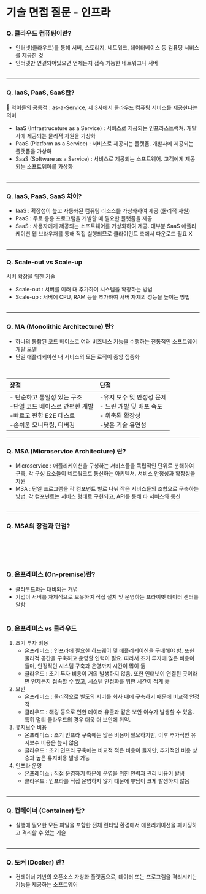 # 기술 면접 질문 - 인프라

### Q. 클라우드 컴퓨팅이란?
- 인터넷(클라우드)를 통해 서버, 스토리지, 네트워크, 데이터베이스 등 컴퓨팅 서비스를 제공한 것
- 인터넷만 연결되어있으면 언제든지 접속 가능한 네트워크나 서버
<br><br>
---

### Q. IaaS, PaaS, SaaS란?
🔎 약어들의 공통점 : as-a-Service, 제 3사에서 클라우드 컴퓨팅 서비스를 제공한다는 의미
- IaaS (Infrastruceture as a Service) : 서비스로 제공되는 인프라스트럭쳐. 개발사에 제공되는 물리적 자원을 가상화
- PaaS (Platform as a Service) : 서비스로 제공되는 플랫폼. 개발사에 제공되는 플랫폼을 가상화
- SaaS (Software as a Service) : 서비스로 제공되는 소프트웨어. 고객에게 제공되는 소프트웨어를 가상화
<br><br>
---

### Q. IaaS, PaaS, SaaS 차이?
- IaaS : 확장성이 높고 자동화된 컴퓨팅 리소스를 가상화하여 제공 (물리적 자원)
- PaaS : 주로 응용 프로그램을 개발할 때 필요한 플랫폼을 제공
- SaaS : 사용자에게 제공되는 소프트웨어를 가상화하여 제공. 대부분 SaaS 애플리케이션 웹 브라우저를 통해 직접 실행되므로 클라이언트 측에서 다운로드 필요 X
<br><br>
---

### Q. Scale-out vs Scale-up
서버 확장을 위한 기술
- Scale-out : 서버를 여러 대 추가하여 시스템을 확장하는 방법
- Scale-up : 서버에 CPU, RAM 등을 추가하여 서버 자체의 성능을 높이는 방법
<br><br>
---

### Q. MA (Monolithic Architecture) 란?
- 하나의 통합된 코드 베이스로 여러 비즈니스 기능을 수행하는 전통적인 소프트웨어 개발 모델
- 단일 애플리케이션 내 서비스의 모든 로직이 중앙 집중화
<br>

|장점|단점|
|:---|:---|
|- 단순하고 통일성 있는 구조<br>-단일 코드 베이스로 간편한 개발<br>-빠르고 편한 E2E 테스트<br>-손쉬운 모니터링, 디버깅|-유지 보수 및 안정성 문제<br>- 느린 개발 및 배포 속도<br>- 위축된 확장성<br>-낮은 기술 유연성|


---

### Q. MSA (Microservice Architecture) 란?
- Microservice : 애플리케이션을 구성하는 서비스들을 독립적인 단위로 분해하여 구축, 각 구성 요소들이 네트워크로 통신하는 아키텍쳐. 서비스 안정성과 확장성을 지원
- MSA : 단일 프로그램을 각 컴포넌트 별로 나눠 작은 서비스들의 조합으로 구축하는 방법. 각 컴포넌트는 서비스 형태로 구현되고, API를 통해 타 서비스와 통신
<br><br>
---

### Q. MSA의 장점과 단점?

<br><br>
---

### Q. 온프레미스 (On-premise)란?
- 클라우드와는 대비되는 개념
- 기업이 서버를 자체적으로 보유하여 직접 설치 및 운영하는 프라이빗 데이터 센터를 말함
<br><br>

### Q. 온프레미스 vs 클라우드

1. 초기 투자 비용
    - 온프레미스 : 인프라에 필요한 하드웨어 및 애플리케이션을 구매해야 함. 또한 물리적 공간을 구축하고 운영할 인력이 필요. 따라서 초기 투자에 많은 비용이 들며, 안정적인 시스템 구축과 운영까지 시간이 많이 듦
    - 클라우드 : 초기 투자 비용이 거의 발생하지 않음. 또한 인터넷이 연결된 곳이라면 언제든지 접속할 수 있고, 시스템 안정화를 위한 시간이 적게 듦
2. 보안
    - 온프레미스 : 물리적으로 별도의 서버를 회사 내에 구축하기 때문에 비교적 안정적
    - 클라우드 : 해킹 등으로 인한 데이터 유출과 같은 보안 이슈가 발생할 수 있음. 특히 멀티 클라우드의 경우 더욱 더 보안에 취약.
3. 유지보수 비용
    - 온프레미스 : 초기 인프라 구축에는 많은 비용이 필요하지만, 이후 추가적인 유지보수 비용은 높지 않음
    - 클라우드 : 초기 인프라 구축에는 비교적 적은 비용이 들지만, 추가적인 비용 상승과 높은 유지비용 발생 가능
4. 인프라 운영
    - 온프레미스 : 직접 운영하기 때문에 운영을 위한 인력과 관리 비용이 발생
    - 클라우드 : 인프라를 직접 운영하지 않기 떄문에 부담이 크게 발생하지 않음
<br><br>
---

### Q. 컨테이너 (Container) 란?
- 실행에 필요한 모든 파일을 포함한 전체 런타임 환경에서 애플리케이션을 패키징하고 격리할 수 있는 기술 
<br><br>
---

### Q. 도커 (Docker) 란?
- 컨테이너 기반의 오픈소스 가상화 플랫폼으로, 데이터 또는 프로그램을 격리시키는 기능을 제공하는 소프트웨어
